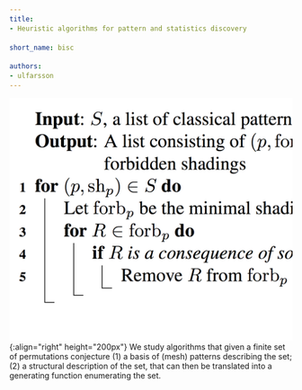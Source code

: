 ```yaml
---
title:
- Heuristic algorithms for pattern and statistics discovery

short_name: bisc

authors: 
- ulfarsson
---
```

![Code](/assets/img/bisc.png){:align="right" height="200px"}
We study algorithms that given a finite set of permutations conjecture (1) a
basis of (mesh) patterns describing the set; (2) a structural description of
the set, that can then be translated into a generating function enumerating the
set.